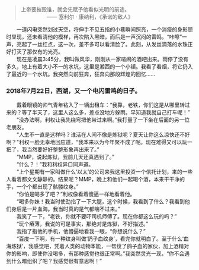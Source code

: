 > 上帝要摧毁谁，就会先赋予他看似光明的前途。<br/>
> &emsp;&emsp;&emsp;&emsp;&emsp;—— 塞利尔 · 康纳利，《承诺的敌人》

&emsp;&emsp;一道闪电突然划过天空，将伸手不见五指的小巷瞬间照亮，一个消瘦的身影顿时显现，还未看清他的模样，再次陷入黑暗，而后是一声沉闷的雷鸣。“咔嚓”一声，亮起了一丝红点，这一次，差不多可以看清脸了。此刻，从发丝滴落的水珠正好打灭了那仅有的光亮。<br/>&emsp;&emsp;现在是凌晨3:45分，我叫做风华，刚刚从一家喧闹的酒吧出来。雨停了没有多久，地上有着大小不一的水坑，这里是湘西的一个小镇。我看了看烟，将它扔入了最近的一个水坑。我突然向前狂奔，狂奔向那段辉煌的回忆......

### 2018年7月22日，西湖，又一个电闪雷鸣的日子。

&emsp;&emsp;戴着眼镜的帅气青年钻入了一辆出租车：“我靠，老铁，你们这是从哪里转过来的？等了半天了，这里人这么多，差点没地方躲雨。早知道我就自己打车呢！”<br/>&emsp;&emsp;“没办法啊，利权让我先绕弯把他带过来啊。”我打量了一下坐在后面的另一位老朋友。<br/>&emsp;&emsp;“人生不一直是这样吗？谁活在人间不像是炼狱呢？夏天让你这么凉快还不好啊？"利权一脸无辜地回应道，“我本来以为今年聚不成了呢。现在难得又可以玩一把了，我当然要好好整整形象再出来了。”<br/>&emsp;&emsp;“MMP，说起炼狱，我前几天还真遇到了。”<br/>&emsp;&emsp;“什么？！”我和利权异口同声道。<br/>&emsp;&emsp;“上个星期有一家叫做什么‘以太’的公司来我这里投资一个信托计划，来的一些人看着都文文静静的。结果呢？MMP，晚上和他们一起喝个酒，本来干干净的手，一个个都出现了骷髅纹身。”<br/>&emsp;&emsp;“你怕是喝多了吧？”利权像看着傻逼一样地看着他。<br/>&emsp;&emsp;“喝多你妹！我当时使劲掐了一下大腿，这个时候，我看到了什么？我看到他们身后是一片血海。我当时真的是气都喘不过来。”<br/>&emsp;&emsp;我笑了一下，“老铁，你就不要吓司机师傅了。现在你都这么玩的吗？”<br/>&emsp;&emsp;“玩个瘠薄，我说的可是事实，那绝对是炼狱，不好描述。”<br/>&emsp;&emsp;我指了指他的手机，他懵逼地看我一眼，“你想说什么？”<br/>&emsp;&emsp;“百度一下啊，有一种纹身叫做‘鸽子血纹身’，看完你就明白了。至于什么‘血海炼狱’，我感觉吧，凭着人类的动物本能，一帮纹了鸽子血的家伙，加上酒精对你的影响，即使你没喝多，有那种感觉也很正常啊。”我突然灵光一现，“你不会遇到什么暗组织了吧？我感觉很有意思啊！”

